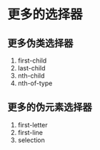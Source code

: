 # 更多的选择器

## 更多伪类选择器

1. first-child
2. last-child
3. nth-child
4. nth-of-type

## 更多的伪元素选择器

1. first-letter
2. first-line
3. selection